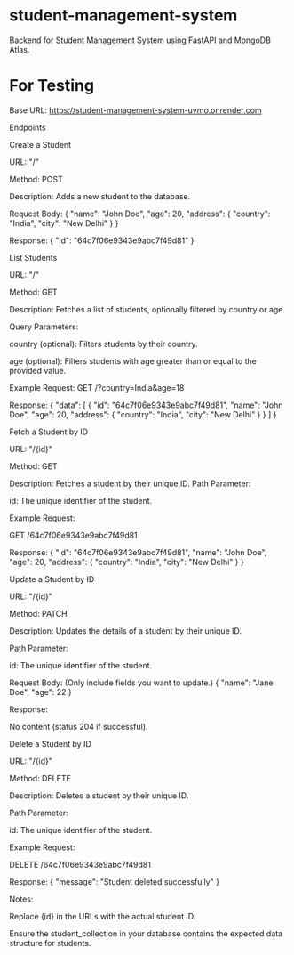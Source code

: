 # student-management-system
Backend for Student Management System using FastAPI and MongoDB Atlas.


# For Testing

Base URL: https://student-management-system-uvmo.onrender.com

Endpoints

Create a Student

URL: "/"

Method: POST

Description: Adds a new student to the database.

Request Body:
{
  "name": "John Doe",
  "age": 20,
  "address": {
    "country": "India",
    "city": "New Delhi"
  }
}

Response:
{
  "id": "64c7f06e9343e9abc7f49d81"
}

List Students

URL: "/"

Method: GET

Description: Fetches a list of students, optionally filtered by country or age.

Query Parameters:

country (optional): Filters students by their country.

age (optional): Filters students with age greater than or equal to the provided value.

Example Request: GET /?country=India&age=18

Response:
{
  "data": [
    {
      "id": "64c7f06e9343e9abc7f49d81",
      "name": "John Doe",
      "age": 20,
      "address": {
        "country": "India",
        "city": "New Delhi"
      }
    }
  ]
}

Fetch a Student by ID

URL: "/{id}"

Method: GET

Description: Fetches a student by their unique ID.
Path Parameter:

id: The unique identifier of the student.

Example Request:

GET /64c7f06e9343e9abc7f49d81

Response:
{
  "id": "64c7f06e9343e9abc7f49d81",
  "name": "John Doe",
  "age": 20,
  "address": {
    "country": "India",
    "city": "New Delhi"
  }
}

Update a Student by ID

URL: "/{id}"

Method: PATCH

Description: Updates the details of a student by their unique ID.

Path Parameter:

id: The unique identifier of the student.

Request Body: (Only include fields you want to update.)
{
  "name": "Jane Doe",
  "age": 22
}

Response:

No content (status 204 if successful).

Delete a Student by ID

URL: "/{id}"

Method: DELETE

Description: Deletes a student by their unique ID.

Path Parameter:

id: The unique identifier of the student.

Example Request:

DELETE /64c7f06e9343e9abc7f49d81

Response:
{
  "message": "Student deleted successfully"
}

Notes:

Replace {id} in the URLs with the actual student ID.

Ensure the student_collection in your database contains the expected data structure for students.
